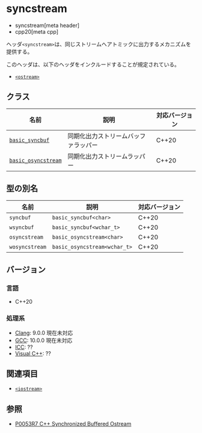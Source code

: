 # syncstream
* syncstream[meta header]
* cpp20[meta cpp]

ヘッダ`<syncstream>`は、同じストリームへアトミックに出力するメカニズムを提供する。

このヘッダは、以下のヘッダをインクルードすることが規定されている。

- [`<ostream>`](ostream.md)


## クラス
| 名前            | 説明           | 対応バージョン |
|-----------------|----------------|----------------|
| [`basic_syncbuf`](syncstream/basic_syncbuf.md.nolink) | 同期化出力ストリームバッファラッパー | C++20 |
| [`basic_osyncstream`](syncstream/basic_osyncstream.md.nolink) | 同期化出力ストリームラッパー | C++20 |


## 型の別名
| 名前            | 説明           | 対応バージョン |
|-----------------|----------------|----------------|
| `syncbuf` | `basic_syncbuf<char>` | C++20 |
| `wsyncbuf` | `basic_syncbuf<wchar_t>` | C++20 |
| `osyncstream` | `basic_osyncstream<char>` | C++20 |
| `wosyncstream` | `basic_osyncstream<wchar_t>` | C++20 |


## バージョン
### 言語
- C++20

### 処理系
- [Clang](/implementation.md#clang): 9.0.0 現在未対応
- [GCC](/implementation.md#gcc): 10.0.0 現在未対応
- [ICC](/implementation.md#icc): ??
- [Visual C++](/implementation.md#visual_cpp): ??


## 関連項目
- [`<iostream>`](iostream.md)


## 参照
- [P0053R7 C++ Synchronized Buffered Ostream](http://www.open-std.org/jtc1/sc22/wg21/docs/papers/2017/p0053r7.pdf)

